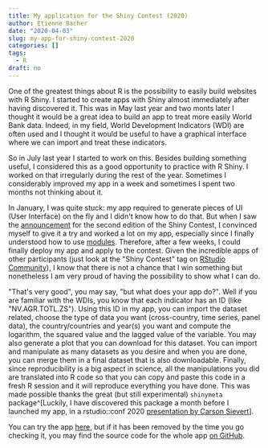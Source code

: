 ```yaml
---
title: My application for the Shiny Contest (2020)
author: Etienne Bacher
date: "2020-04-03"
slug: my-app-for-shiny-contest-2020
categories: []
tags:
  - R
draft: no
---
```


One of the greatest things about R is the possibility to easily build websites with R Shiny. I started to create apps with Shiny almost immediately after having discovered it. This was in May last year and two monts later I thought it would be a great idea to build an app to treat more easily World Bank data. Indeed, in my field, World Development Indicators (WDI) are often used and I thought it would be useful to have a graphical interface where we can import and treat these indicators.

So in July last year I started to work on this. Besides building something useful, I considered this as a good opportunity to practice with R Shiny. I worked on that irregularly during the rest of the year. Sometimes I considerably improved my app in a week and sometimes I spent two months not thinking about it. 

In January, I was quite stuck: my app required to generate pieces of UI (User Interface) on the fly and I didn't know how to do that. But when I saw the [announcement](https://community.rstudio.com/t/shiny-contest-2020-is-here/51002) for the second edition of the Shiny Contest, I convinced myself to give it a try and worked a lot on my app, especially since I finally understood how to use [modules](https://shiny.rstudio.com/articles/modules.html). Therefore, after a few weeks, I could finally deploy my app and apply to the contest. Given the incredible apps of other participants (just look at the "Shiny Contest" tag on [RStudio Community](https://community.rstudio.com/)), I know that there is not a chance that I win something but nonetheless I am very proud of having the possibility to show what I can do. 

"That's very good", you may say, "but what does your app do?". Well if you are familiar with the WDIs, you know that each indicator has an ID (like "NV.AGR.TOTL.ZS"). Using this ID in my app, you can import the dataset related, choose the type of data you want (cross-country, time series, panel data), the country/countries and year(s) you want and compute the logarithm, the squared value and the lagged value of the variable. You may also generate a plot that you can download for this dataset. You can import and manipulate as many datasets as you desire and when you are done, you can merge them in a final dataset that is also downloadable. Finally, since reproducibility is a big aspect in science, all the manipulations you did are translated into R code so that you can copy and paste this code in a fresh R session and it will reproduce everything you have done. This was made possible thanks the great (but still experimental) `shinymeta` package^[Luckily, I have discovered this package a month before I launched my app, in a rstudio::conf 2020 [presentation by Carson Sievert](https://resources.rstudio.com/rstudio-conf-2020/reproducible-shiny-apps-with-shinymeta-dr-carson-sievert)].

You can try the app [here](https://etiennebacher.shinyapps.io/woRldbank/), but if it has been removed by the time you go checking it, you may find the source code for the whole app [on GitHub](https://github.com/etiennebacher/woRldbank).
